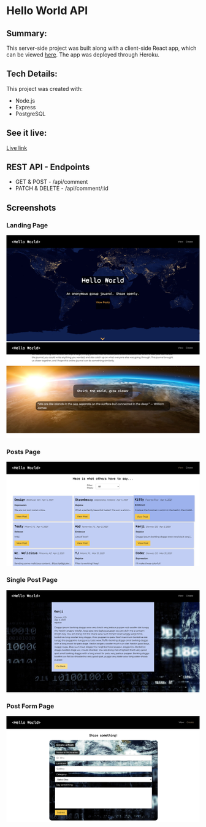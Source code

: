 # Hello World API

## Summary:

This server-side project was built along with a client-side React app, which can be viewed [here](https://github.com/tatia-burdett/hello-world-app). The app was deployed through Heroku. 

## Tech Details:

This project was created with:
* Node.js
* Express
* PostgreSQL

## See it live:

[Live link](https://hello-world-app-tatia-burdett.vercel.app)

## REST API - Endpoints

* GET & POST - /api/comment
* PATCH & DELETE - /api/comment/:id

## Screenshots

### Landing Page
![Landing Page Header](screenshots/landingheader.png)
![Landing Page Section](screenshots/landingsection.png)

### Posts Page
![View Posts](screenshots/posts.png)

### Single Post Page
![View Single Post](screenshots/post.png)

### Post Form Page
![Post Form](screenshots/form.png)